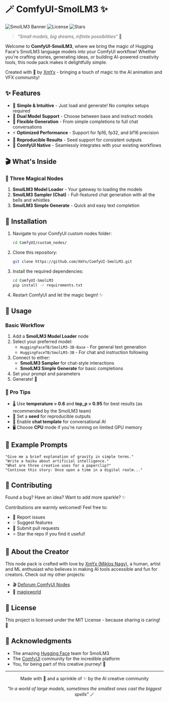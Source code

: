 # 🪄 ComfyUI-SmolLM3 ✨

![SmolLM3 Banner](https://img.shields.io/badge/SmolLM3-ComfyUI-purple?style=for-the-badge&logo=data:image/svg+xml;base64,PHN2ZyB3aWR0aD0iMTYiIGhlaWdodD0iMTYiIHZpZXdCb3g9IjAgMCAxNiAxNiIgZmlsbD0ibm9uZSIgeG1sbnM9Imh0dHA6Ly93d3cudzMub3JnLzIwMDAvc3ZnIj4KPHBhdGggZD0iTTggMEw5LjA5IDQuNjNMMTQgNS4yNEwxMSA4LjE3TDExLjY4IDEzTDggMTAuNjNMNC4zMiAxM0w1IDguMTdMMiA1LjI0TDYuOTEgNC42M0w4IDBaIiBmaWxsPSIjRkZGIi8+Cjwvc3ZnPg==)
![License](https://img.shields.io/github/license/XmYx/ComfyUI-SmolLM3?style=flat-square&color=blue)
![Stars](https://img.shields.io/github/stars/XmYx/ComfyUI-SmolLM3?style=flat-square&color=yellow)

> *"Small models, big dreams, infinite possibilities"* 🌟

Welcome to **ComfyUI-SmolLM3**, where we bring the magic of Hugging Face's SmolLM3 language models into your ComfyUI workflow! Whether you're crafting stories, generating ideas, or building AI-powered creativity tools, this node pack makes it delightfully simple.

Created with 💜 by [XmYx](https://github.com/XmYx) - bringing a touch of magic to the AI animation and VFX community!

## ✨ Features

- 🎯 **Simple & Intuitive** - Just load and generate! No complex setups required
- 🚀 **Dual Model Support** - Choose between base and instruct models
- 🎨 **Flexible Generation** - From simple completions to full chat conversations
- ⚡ **Optimized Performance** - Support for fp16, fp32, and bf16 precision
- 🎲 **Reproducible Results** - Seed support for consistent outputs
- 🌈 **ComfyUI Native** - Seamlessly integrates with your existing workflows

## 🎬 What's Inside

### 🔮 Three Magical Nodes

1. **SmolLM3 Model Loader** - Your gateway to loading the models
2. **SmolLM3 Sampler (Chat)** - Full-featured chat generation with all the bells and whistles
3. **SmolLM3 Simple Generate** - Quick and easy text completion

## 🚀 Installation

1. Navigate to your ComfyUI custom nodes folder:
   ```bash
   cd ComfyUI/custom_nodes/
   ```

2. Clone this repository:
   ```bash
   git clone https://github.com/XmYx/ComfyUI-SmolLM3.git
   ```

3. Install the required dependencies:
   ```bash
   cd ComfyUI-SmolLM3
   pip install -r requirements.txt
   ```

4. Restart ComfyUI and let the magic begin! ✨

## 📖 Usage

### Basic Workflow

1. Add a **SmolLM3 Model Loader** node
2. Select your preferred model:
   - `HuggingFaceTB/SmolLM3-3B-Base` - For general text generation
   - `HuggingFaceTB/SmolLM3-3B` - For chat and instruction following
3. Connect to either:
   - **SmolLM3 Sampler** for chat-style interactions
   - **SmolLM3 Simple Generate** for basic completions
4. Set your prompt and parameters
5. Generate! 🎉

### 🎯 Pro Tips

- 🌡️ Use **temperature = 0.6** and **top_p = 0.95** for best results (as recommended by the SmolLM3 team)
- 🎲 Set a **seed** for reproducible outputs
- 💬 Enable **chat template** for conversational AI
- 🖥️ Choose **CPU** mode if you're running on limited GPU memory

## 🌟 Example Prompts

```
"Give me a brief explanation of gravity in simple terms."
"Write a haiku about artificial intelligence."
"What are three creative uses for a paperclip?"
"Continue this story: Once upon a time in a digital realm..."
```

## 🤝 Contributing

Found a bug? Have an idea? Want to add more sparkle? ✨

Contributions are warmly welcomed! Feel free to:
- 🐛 Report issues
- 💡 Suggest features
- 🔧 Submit pull requests
- ⭐ Star the repo if you find it useful!

## 🎨 About the Creator

This node pack is crafted with love by [XmYx (Miklos Nagy)](https://github.com/XmYx), a human, artist and ML enthusiast who believes in making AI tools accessible and fun for creators. Check out my other projects:

- 🎬 [Deforum ComfyUI Nodes](https://github.com/XmYx/deforum-comfy-nodes)
- 🎯 [magixworld](http://magixworld.com)

## 📜 License

This project is licensed under the MIT License - because sharing is caring! 💝

## 🙏 Acknowledgments

- The amazing [Hugging Face](https://huggingface.co/) team for SmolLM3
- The [ComfyUI](https://github.com/comfyanonymous/ComfyUI) community for the incredible platform
- You, for being part of this creative journey! 🌟

---

<p align="center">
  Made with 💜 and a sprinkle of ✨ by the AI creative community
</p>

<p align="center">
  <i>"In a world of large models, sometimes the smallest ones cast the biggest spells"</i> 🪄
</p>
